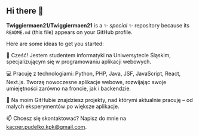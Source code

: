 ## Hi there 👋


**Twiggiermaen21/Twiggiermaen21** is a ✨ _special_ ✨ repository because its `README.md` (this file) appears on your GitHub profile.

Here are some ideas to get you started:

👋 Cześć! Jestem studentem informatyki na Uniwersytecie Śląskim, specjalizującym się w programowaniu aplikacji webowych.

💻 Pracuję z technologiami: Python, PHP, Java, JSF, JavaScript, React, Next.js. Tworzę nowoczesne aplikacje webowe, rozwijając swoje umiejętności zarówno na froncie, jak i backendzie.

🚀 Na moim GitHubie znajdziesz projekty, nad którymi aktualnie pracuję – od małych eksperymentów po większe aplikacje.

📫 Chcesz się skontaktować? Napisz do mnie na kacper.pudelko.kpk@gmail.com.

